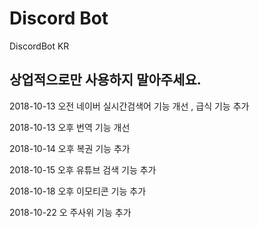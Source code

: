 # Discord Bot

DiscordBot KR 


상업적으로만 사용하지 말아주세요. 
------------------------------------------------------------

2018-10-13 오전 네이버 실시간검색어 기능 개선 , 급식 기능 추가

2018-10-13 오후 번역 기능 개선

2018-10-14 오후 복권 기능 추가    

2018-10-15 오후 유튜브 검색 기능 추가

2018-10-18 오후 이모티콘 기능 추가 

2018-10-22 오 주사위 기능 추가











